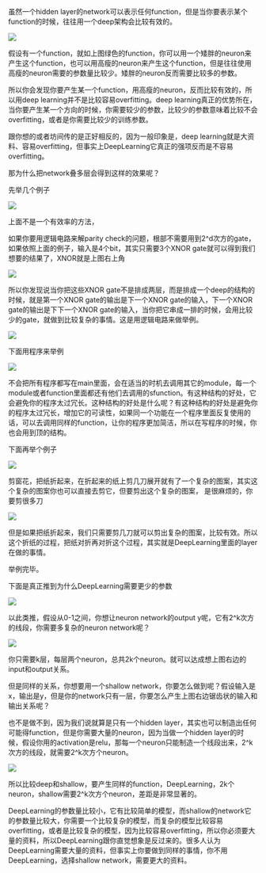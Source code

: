 虽然一个hidden layer的network可以表示任何function，但是当你要表示某个function的时候，往往用一个deep架构会比较有效的。

![](https://gitee.com/hxc8/images0/raw/master/img/202407172053401.jpg)

假设有一个function，就如上图绿色的function，你可以用一个矮胖的neuron来产生这个function，也可以用高瘦的neuron来产生这个function，但是往往使用高瘦的neuron需要的参数量比较少。矮胖的neuron反而需要比较多的参数。

所以你会发现你要产生某一个function，用高瘦的neuron，反而比较有效的，所以用deep learning并不是比较容易overfitting。deep learning真正的优势所在，当你要产生某一个方向的时候，你需要较少的参数，比较少的参数意味着比较不会overfitting，或者是你需要比较少的训练参数。

跟你想的或者坊间传的是正好相反的，因为一般印象是，deep learning就是大资料、容易overfitting，但事实上DeepLearning它真正的强项反而是不容易overfitting。

那为什么把network叠多层会得到这样的效果呢？

先举几个例子

![](https://gitee.com/hxc8/images0/raw/master/img/202407172053563.jpg)

上面不是一个有效率的方法，

 

如果你要用逻辑电路来解parity check的问题，根部不需要用到2^d次方的gate，如果依照上面的例子，输入是4个bit，其实只需要3个XNOR gate就可以得到我们想要的结果了，XNOR就是上图右上角

   

![](https://gitee.com/hxc8/images0/raw/master/img/202407172054526.jpg)

所以你发现说当你把这些XNOR gate不是排成两层，而是排成一个deep的结构的时候，就是第一个XNOR gate的输出是下一个XNOR gate的输入，下一个XNOR gate的输出是下下一个XNOR gate的输入，当你把它串成一排的时候，会用比较少的gate，就做到比较复杂的事情。这是用逻辑电路来做举例。

![](https://gitee.com/hxc8/images0/raw/master/img/202407172054639.jpg)

下面用程序来举例

![](https://gitee.com/hxc8/images0/raw/master/img/202407172054769.jpg)

不会把所有程序都写在main里面，会在适当的时机去调用其它的module，每一个module或者function里面都还有他们去调用的sfunction。有这种结构的好处，它会避免你的程序太过冗长。这种结构的好处是什么呢？有这种结构的好处是避免你的程序太过冗长，增加它的可读性，如果同一个功能在一个程序里面反复使用的话，可以去调用同样的function，让你的程序更加简洁，所以在写程序的时候，你也会用到顶的结构。

下面再举个例子

![](https://gitee.com/hxc8/images0/raw/master/img/202407172054778.jpg)

剪窗花，把纸折起来，在折起来的纸上剪几刀展开就有了一个复杂的图案，其实这个复杂的图案你也可以直接去剪它，但要剪出这个复杂的图案， 是很麻烦的，你要剪很多刀

![](https://gitee.com/hxc8/images0/raw/master/img/202407172054162.jpg)

但是如果把纸折起来，我们只需要剪几刀就可以剪出复杂的图案，比较有效。所以这个折纸的过程，把纸对折再对折这个过程，其实就是DeepLearning里面的layer在做的事情。

举例完毕。

下面是真正推到为什么DeepLearning需要更少的参数

![](https://gitee.com/hxc8/images0/raw/master/img/202407172054395.jpg)

 以此类推，假设从0-1之间，你想让neuron network的output y呢，它有2^k次方的线段，你需要多复杂的neuron network呢？

![](https://gitee.com/hxc8/images0/raw/master/img/202407172054766.jpg)

你只需要k层，每层两个neuron，总共2k个neuron。就可以达成想上图右边的input和output关系。

但是同样的关系，你想要用一个shallow network，你要怎么做到呢？假设输入是x，输出是y，但是你的network只有一层，你要怎么产生上图右边锯齿状的输入和输出关系呢？

也不是做不到，因为我们说就算是只有一个hidden layer，其实也可以制造出任何可能得function，但是你需要大量的neuron，因为当做一个hidden layer的时候，假设你用的activation是relu，那每一个neuron只能制造一个线段出来，2^k次方的线段，就需要2^k次方个neuron。

![](https://gitee.com/hxc8/images0/raw/master/img/202407172054860.jpg)

所以比较deep和shallow，要产生同样的function，DeepLearning，2k个neuron，shallow需要2^k次方个neuron，差距是非常显著的。

DeepLearning的参数量比较小，它有比较简单的模型，而shallow的network它的参数量比较大，你需要一个比较复杂的模型，而复杂的模型比较容易overfitting，或者是比较复杂的模型，因为比较容易overfitting，所以你必须要大量的资料，所以DeepLearning跟你直觉想象是反过来的。很多人认为DeepLearning需要大量的资料，但事实上你要做到同样的事情，你不用DeepLearning，选择shallow network，需要更大的资料。